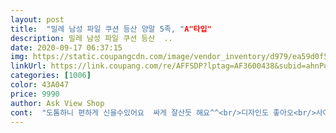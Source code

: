 ```yaml
---
layout: post 
title:  "밀레 남성 파일 쿠션 등산 양말 5족, "A"타입" 
description: 밀레 남성 파일 쿠션 등산  ..
date: 2020-09-17 06:37:15 
img: https://static.coupangcdn.com/image/vendor_inventory/d979/ea59d0f5815b2be63bad2a4f1498644f10d3706360ce7dc194332889143b.jpg 
linkUrl: https://link.coupang.com/re/AFFSDP?lptag=AF3600438&subid=ahnPublicAsk&pageKey=1955210083&itemId=3322389439&vendorItemId=71309253376&traceid=V0-113-6ab44fb6e84d4645 
categories: [1006] 
color: 43A047 
price: 9990 
author: Ask View Shop 
cont:  "도톰하니 편하게 신을수있어요  싸게 잘산듯 해요^^<br/>디자인도 좋아오<br/>사이즈도 딱 좋구요.<br/><br/>아버지한테 선물드리려고 구매했습니다.<br/> 매주 등산을 빠짐없이 다니시고, 작업하실 때도 사용하기 좋겠다 싶어서요.<br/><br/>양말 받으시고 다음날 바로 신어보셨는데, 두툼하니 푹신해서 좋다고 하시네요.<br/> 땀도 잘 흡수하는거 같다고 하시네요.<br/> 만족스럽다고 하셔서 저도 기분이 좋네요.<br/> 강추합니다.<br/> 좋은 물건 싸게 구매해서 좋네요.<br/><br/>" 
---
```

